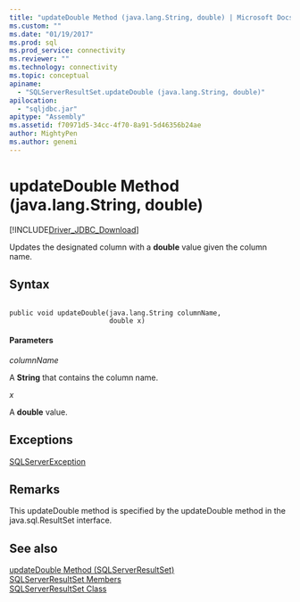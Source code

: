 ```yaml
---
title: "updateDouble Method (java.lang.String, double) | Microsoft Docs"
ms.custom: ""
ms.date: "01/19/2017"
ms.prod: sql
ms.prod_service: connectivity
ms.reviewer: ""
ms.technology: connectivity
ms.topic: conceptual
apiname: 
  - "SQLServerResultSet.updateDouble (java.lang.String, double)"
apilocation: 
  - "sqljdbc.jar"
apitype: "Assembly"
ms.assetid: f70971d5-34cc-4f70-8a91-5d46356b24ae
author: MightyPen
ms.author: genemi
---
```

# updateDouble Method (java.lang.String, double)
[!INCLUDE[Driver_JDBC_Download](../../../includes/driver_jdbc_download.md)]

  Updates the designated column with a **double** value given the column name.  
  
## Syntax  
  
```  
  
public void updateDouble(java.lang.String columnName,  
                         double x)  
```  
  
#### Parameters  
 *columnName*  
  
 A **String** that contains the column name.  
  
 *x*  
  
 A **double** value.  
  
## Exceptions  
 [SQLServerException](../../../connect/jdbc/reference/sqlserverexception-class.md)  
  
## Remarks  
 This updateDouble method is specified by the updateDouble method in the java.sql.ResultSet interface.  
  
## See also  
 [updateDouble Method &#40;SQLServerResultSet&#41;](../../../connect/jdbc/reference/updatedouble-method-sqlserverresultset.md)   
 [SQLServerResultSet Members](../../../connect/jdbc/reference/sqlserverresultset-members.md)   
 [SQLServerResultSet Class](../../../connect/jdbc/reference/sqlserverresultset-class.md)  
  
  
